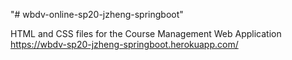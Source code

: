 "# wbdv-online-sp20-jzheng-springboot" 

HTML and CSS files for the Course Management Web Application
https://wbdv-sp20-jzheng-springboot.herokuapp.com/
